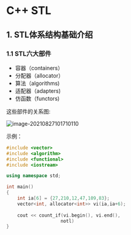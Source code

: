 # C++ STL



## 1. STL体系结构基础介绍



### 1.1 STL六大部件

- 容器（containers）
- 分配器（allocator）
- 算法（algorithms)
- 适配器（adapters)
- 仿函数（functors)



这些部件的关系图:

![image-20210827101710110](https://kinvy-images.oss-cn-beijing.aliyuncs.com/Images/image-20210827101710110.png)



示例：

```c++
#include <vector>
#include <algorithm>
#include <functional>
#include <iostream>

using namespace std;

int main()
{
    int ia[6] = {27,210,12,47,109,83};
    vector<int, allocator<int>> vi(ia,ia+6);
    
    cout << count_if(vi.begin(), vi.end(),
                    notl)
}
```

